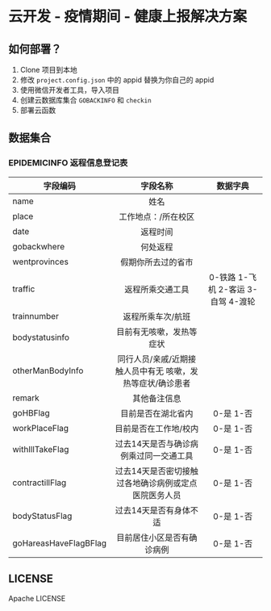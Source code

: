 # 云开发 - 疫情期间 - 健康上报解决方案

## 如何部署？

1. Clone 项目到本地
2. 修改 `project.config.json` 中的 appid 替换为你自己的 appid
3. 使用微信开发者工具，导入项目
4. 创建云数据库集合 `GOBACKINFO` 和 `checkin`
5. 部署云函数



## 数据集合
### EPIDEMICINFO 返程信息登记表
| 字段编码        | 字段名称   |  数据字典  |
| --------   | :-----:  | :----:  |
| name     | 姓名 |        |
| place     | 工作地点：/所在校区 |        |
| date     | 返程时间 |        |
| gobackwhere     | 何处返程 |        |
| wentprovinces     | 假期你所去过的省市 |        |
| traffic     | 返程所乘交通工具 |    0-铁路 1-飞机 2-客运 3-自驾 4-渡轮    |
| trainnumber     | 返程所乘车次/航班 |        |
| bodystatusinfo     | 目前有无咳嗽，发热等症状 |        |
| otherManBodyInfo     | 同行人员/亲戚/近期接触人员中有无 咳嗽，发热等症状/确诊患者 |        |
| remark     | 其他备注信息 |        |
| goHBFlag     | 目前是否在湖北省内 |    0-是 1-否    |
| workPlaceFlag     | 目前是否在工作地/校内 |   0-是 1-否     |
| withIllTakeFlag     | 过去14天是否与确诊病例乘过同一交通工具 |     0-是 1-否   |
| contractillFlag     | 过去14天是否密切接触过各地确诊病例或定点医院医务人员 |    0-是 1-否    |
| bodyStatusFlag     | 过去14天是否有身体不适 |    0-是 1-否    |
| goHareasHaveFlagBFlag     | 目前居住小区是否有确诊病例 |    0-是 1-否    |






## LICENSE

Apache LICENSE
